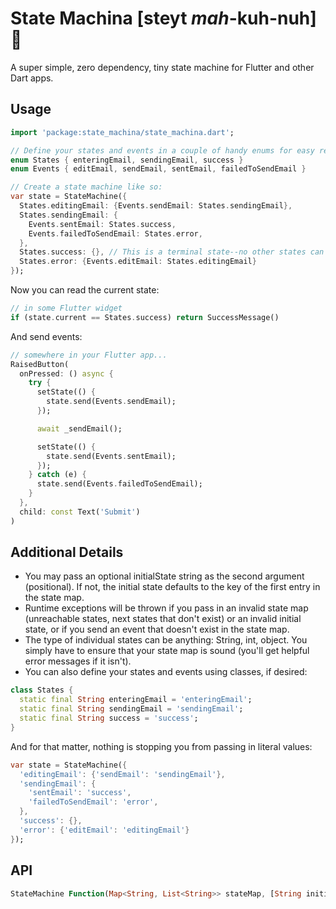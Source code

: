 # State Machina [steyt *mah*-kuh-nuh] 🤖

A super simple, zero dependency, tiny state machine for Flutter and other Dart apps.

## Usage

```dart
import 'package:state_machina/state_machina.dart';

// Define your states and events in a couple of handy enums for easy reference:
enum States { enteringEmail, sendingEmail, success }
enum Events { editEmail, sendEmail, sentEmail, failedToSendEmail }

// Create a state machine like so:
var state = StateMachine({
  States.editingEmail: {Events.sendEmail: States.sendingEmail},
  States.sendingEmail: {
    Events.sentEmail: States.success,
    Events.failedToSendEmail: States.error,
  },
  States.success: {}, // This is a terminal state--no other states can be entered once we get here ☠️
  States.error: {Events.editEmail: States.editingEmail}
});
```

Now you can read the current state:

```dart
// in some Flutter widget
if (state.current == States.success) return SuccessMessage()
```

And send events:

```dart
// somewhere in your Flutter app...
RaisedButton(
  onPressed: () async {
    try {
      setState(() {
        state.send(Events.sendEmail);
      });

      await _sendEmail();

      setState(() {
        state.send(Events.sentEmail);
      });
    } catch (e) {
      state.send(Events.failedToSendEmail);
    }
  },
  child: const Text('Submit')
)
```

## Additional Details

- You may pass an optional initialState string as the second argument (positional). If not, the initial state defaults to the key of the first entry in the state map.
- Runtime exceptions will be thrown if you pass in an invalid state map (unreachable states, next states that don't exist) or an invalid initial state, or if you send an event that doesn't exist in the state map.
- The type of individual states can be anything: String, int, object. You simply have to ensure that your state map is sound (you'll get helpful error messages if it isn't).
- You can also define your states and events using classes, if desired:

```dart
class States {
  static final String enteringEmail = 'enteringEmail';
  static final String sendingEmail = 'sendingEmail';
  static final String success = 'success';
}
```

And for that matter, nothing is stopping you from passing in literal values:

```dart
var state = StateMachine({
  'editingEmail': {'sendEmail': 'sendingEmail'},
  'sendingEmail': {
    'sentEmail': 'success',
    'failedToSendEmail': 'error',
  },
  'success': {},
  'error': {'editEmail': 'editingEmail'}
});
```

## API

```dart
StateMachine Function(Map<String, List<String>> stateMap, [String initialState])
```
